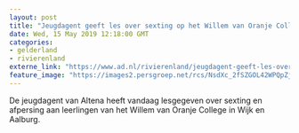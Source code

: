 ```yaml
---
layout: post
title: "Jeugdagent geeft les over sexting op het Willem van Oranje College in Wijk en Aalburg"
date: Wed, 15 May 2019 12:18:00 GMT
categories: 
- gelderland 
- rivierenland 
externe_link: "https://www.ad.nl/rivierenland/jeugdagent-geeft-les-over-sexting-op-het-willem-van-oranje-college-in-wijk-en-aalburg~aa7c1660/"
feature_image: "https://images2.persgroep.net/rcs/NsdXc_2fSZGOL42WPQpZj6g0UoI/diocontent/148429792/_fitwidth/400/?appId=21791a8992982cd8da851550a453bd7f&quality=0.7"
---
```


De jeugdagent van Altena heeft vandaag lesgegeven over sexting en afpersing aan leerlingen van het Willem van Oranje College in Wijk en Aalburg.

